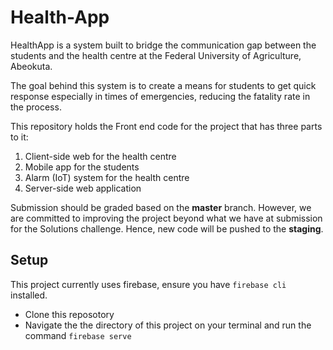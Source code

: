 # Health-App

HealthApp is a system built to bridge the communication gap between the students and the health centre at the Federal University of Agriculture, Abeokuta. 

The goal behind this system is to create a means for students to get quick response especially in times of emergencies, reducing the fatality rate in the process.

This repository holds the Front end code for the project that has three parts to it:

 1. Client-side web for the health centre
 2. Mobile app for the students
 3. Alarm (IoT) system for the health centre
 4. Server-side web application
 
 Submission should be graded based on the **master** branch. However, we are committed to improving the project beyond what we have at submission for the Solutions challenge. Hence, new code will be pushed to the **staging**.
 
 ## Setup
 This project currently uses firebase, ensure you have `firebase cli` installed.
 - Clone this reposotory
 - Navigate the the directory of this project on your terminal and run the command `firebase serve`
